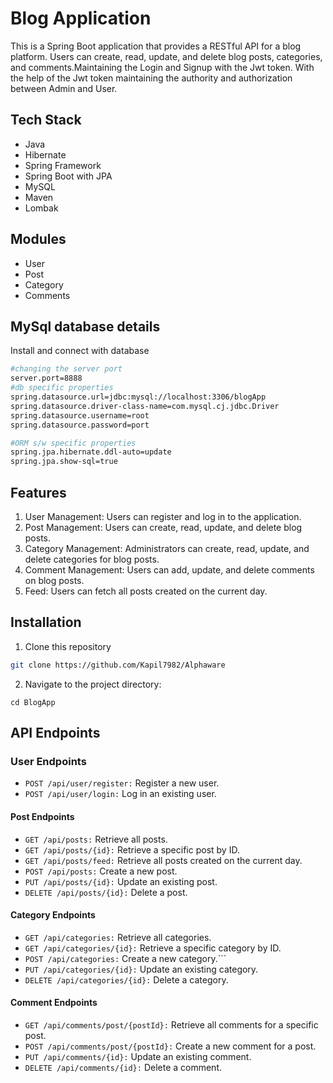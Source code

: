 # Blog Application
This is a Spring Boot application that provides a RESTful API for a blog platform. Users can create, read, update, and delete blog posts, categories, and comments.Maintaining the Login and Signup with the Jwt token. With the help of the Jwt token maintaining the authority and authorization between Admin and User.

## Tech Stack
- Java
- Hibernate
- Spring Framework
- Spring Boot with JPA
- MySQL
- Maven
- Lombak

## Modules
- User
- Post
- Category
- Comments

## MySql database details

Install and connect with database

```bash
#changing the server port
server.port=8888
#db specific properties
spring.datasource.url=jdbc:mysql://localhost:3306/blogApp
spring.datasource.driver-class-name=com.mysql.cj.jdbc.Driver
spring.datasource.username=root
spring.datasource.password=port

#ORM s/w specific properties
spring.jpa.hibernate.ddl-auto=update
spring.jpa.show-sql=true
```
## Features
1. User Management: Users can register and log in to the application.
2. Post Management: Users can create, read, update, and delete blog posts.
3. Category Management: Administrators can create, read, update, and delete categories for blog posts.
4. Comment Management: Users can add, update, and delete comments on blog posts.
5. Feed: Users can fetch all posts created on the current day.

## Installation
 1. Clone this repository
```bash
git clone https://github.com/Kapil7982/Alphaware
```
2. Navigate to the project directory:
```
cd BlogApp
```
## API Endpoints
### User Endpoints
- ```POST /api/user/register:``` Register a new user.
- ```POST /api/user/login:``` Log in an existing user.
#### Post Endpoints
- ```GET /api/posts:``` Retrieve all posts.
- ```GET /api/posts/{id}:``` Retrieve a specific post by ID.
- ```GET /api/posts/feed:``` Retrieve all posts created on the current day.
- ```POST /api/posts:``` Create a new post.
- ```PUT /api/posts/{id}:``` Update an existing post.
- ```DELETE /api/posts/{id}:``` Delete a post.
#### Category Endpoints
- ```GET /api/categories:``` Retrieve all categories.
- ```GET /api/categories/{id}:``` Retrieve a specific category by ID.
- ```POST /api/categories:``` Create a new category.```
- ```PUT /api/categories/{id}:``` Update an existing category.
- ```DELETE /api/categories/{id}:``` Delete a category.
#### Comment Endpoints
- ```GET /api/comments/post/{postId}:``` Retrieve all comments for a specific post.
- ```POST /api/comments/post/{postId}:``` Create a new comment for a post.
- ```PUT /api/comments/{id}:``` Update an existing comment.
- ```DELETE /api/comments/{id}:``` Delete a comment.
